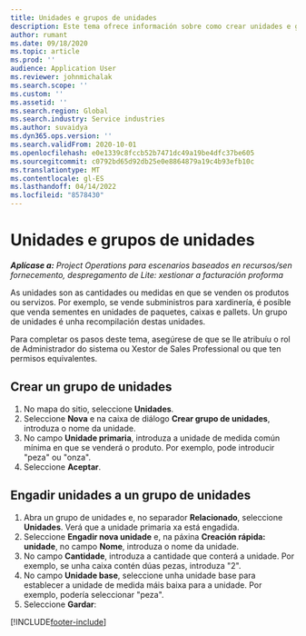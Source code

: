```yaml
---
title: Unidades e grupos de unidades
description: Este tema ofrece información sobre como crear unidades e grupos de unidades en Dynamics 365 Project Operations.
author: rumant
ms.date: 09/18/2020
ms.topic: article
ms.prod: ''
audience: Application User
ms.reviewer: johnmichalak
ms.search.scope: ''
ms.custom: ''
ms.assetid: ''
ms.search.region: Global
ms.search.industry: Service industries
ms.author: suvaidya
ms.dyn365.ops.version: ''
ms.search.validFrom: 2020-10-01
ms.openlocfilehash: e0e1339c8fccb52b7471dc49a19be4dfc37be605
ms.sourcegitcommit: c0792bd65d92db25e0e8864879a19c4b93efb10c
ms.translationtype: MT
ms.contentlocale: gl-ES
ms.lasthandoff: 04/14/2022
ms.locfileid: "8578430"
---
```

# <a name="units-and-unit-groups"></a>Unidades e grupos de unidades

_**Aplícase a:** Project Operations para escenarios baseados en recursos/sen fornecemento, despregamento de Lite: xestionar a facturación proforma_

As unidades son as cantidades ou medidas en que se venden os produtos ou servizos. Por exemplo, se vende subministros para xardinería, é posible que venda sementes en unidades de paquetes, caixas e pallets. Un grupo de unidades é unha recompilación destas unidades.

Para completar os pasos deste tema, asegúrese de que se lle atribuíu o rol de Administrador do sistema ou Xestor de Sales Professional ou que ten permisos equivalentes.

## <a name="create-a-unit-group"></a>Crear un grupo de unidades

1. No mapa do sitio, seleccione **Unidades**.
2. Seleccione **Nova** e na caixa de diálogo **Crear grupo de unidades**, introduza o nome da unidade.
3. No campo **Unidade primaria**, introduza a unidade de medida común mínima en que se venderá o produto. Por exemplo, pode introducir "peza" ou "onza".
4. Seleccione **Aceptar**.

## <a name="add-units-to-a-unit-group"></a>Engadir unidades a un grupo de unidades

1. Abra un grupo de unidades e, no separador **Relacionado**, seleccione **Unidades**. Verá que a unidade primaria xa está engadida.
2. Seleccione **Engadir nova unidade** e, na páxina **Creación rápida: unidade**, no campo **Nome**, introduza o nome da unidade.
3. No campo **Cantidade**, introduza a cantidade que conterá a unidade. Por exemplo, se unha caixa contén dúas pezas, introduza "2". 
4. No campo **Unidade base**, seleccione unha unidade base para establecer a unidade de medida máis baixa para a unidade. Por exemplo, podería seleccionar "peza".
5. Seleccione **Gardar**:


[!INCLUDE[footer-include](../includes/footer-banner.md)]
